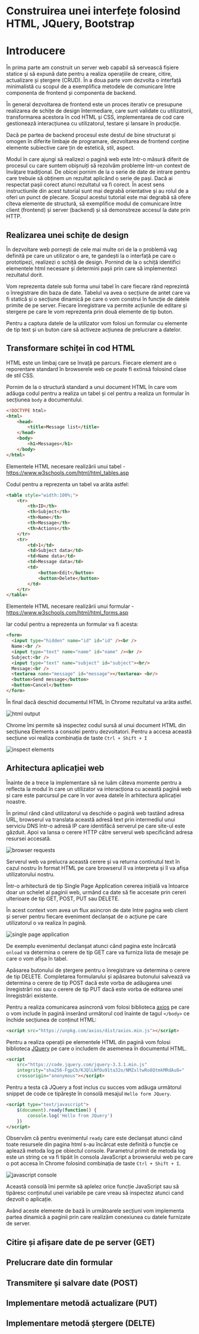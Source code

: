 # Construirea unei interfețe folosind HTML, JQuery, Bootstrap

# Introducere

În prima parte am construit un server web capabil să servească fișiere statice și să expună date pentru a realiza operațiile de creare, citire, actualizare și ștergere (CRUD). În a doua parte vom dezvolta o interfață minimalistă cu scopul de a exemplifica metodele de comunicare între componenta de frontend și componenta de backend. 

În general dezvoltarea de frontend este un proces iterativ ce presupune realizarea de schițe de design întermediare, care sunt validate cu utilizatorii, transformarea acestora în cod HTML și CSS, implementarea de cod care gestionează interacțiunea cu utilizatorul, testare și lansare în producție. 

Dacă pe partea de backend procesul este destul de bine structurat și omogen în diferite limbaje de programare, dezvoltarea de frontend conține elemente subiective care țin de estetică, stil, aspect. 

Modul în care ajungi să realizezi o pagină web este într-o măsură diferit de procesul cu care suntem obișnuiți să rezolvăm probleme într-un context de învățare tradițional. De obicei pornim de la o serie de date de intrare pentru care trebuie să obținem un rezultat aplicând o serie de pași. Dacă ai respectat pașii corect atunci rezultatul va fi corect. În acest sens instructiunile din acest tutorial sunt mai degrabă orientative și au rolul de a oferi un punct de plecare. Scopul acestui tutorial este mai degrabă să ofere cîteva elemente de structură, să exemplifice modul de comunicare între client (frontend) și server (backend) și să demonstreze accesul la date prin HTTP.

## Realizarea unei schițe de design

În dezvoltare web pornești de cele mai multe ori de la o problemă vag definită pe care un utilizator o are, te gandești la o interfață pe care o prototipezi, realizezi o schiță de design. Pornind de la o schiță identifici elementele html necesare și determini pașii prin care să implementezi rezultatul dorit.

Vom reprezenta datele sub forma unui tabel în care fiecare rând reprezintă o înregistrare din baza de date. Tabelul va avea o secțiune de antet care va fi statică și o secțiune dinamică pe care o vom construi în funcție de datele primite de pe server. Fiecare înregistrare va permite acțiunile de editare și stergere pe care le vom reprezenta prin două elemente de tip buton.

Pentru a captura datele de la utilizator vom folosi un formular cu elemente de tip text și un buton care să activeze acțiunea de prelucrare a datelor.

## Transformare schiței în cod HTML

HTML este un limbaj care se învațâ pe parcurs. Fiecare element are o reporentare standard în browserele web ce poate fi extinsă folosind clase de stil CSS. 

Pornim de la o structură standard a unui document HTML în care vom adăuga codul pentru a realiza un tabel și cel pentru a realiza un formular în secțiunea ```body``` a documentului.

```html
<!DOCTYPE html>
<html>
    <head>
        <title>Message list</title>
    </head>
    <body>
        <h1>Messages</h1>
    </body>
</html>
```

Elementele HTML necesare realizării unui tabel - https://www.w3schools.com/html/html_tables.asp

Codul pentru a reprezenta un tabel va arăta astfel:
```html
<table style="width:100%;">
    <tr>
        <th>ID</th>
        <th>Subject</th>
        <th>Name</th> 
        <th>Message</th>
        <th>Actions</th>
    </tr>
    <tr>
        <td>1</td>
        <td>Subject data</td>
        <td>Name data</td>
        <td>Message data</td>
        <td>
            <button>Edit</button>
            <button>Delete</button>
        </td>
    </tr>
</table>
```

Elementele HTML necesare realizării unui formular - https://www.w3schools.com/html/html_forms.asp 

Iar codul pentru a reprezenta un formular va fi acesta:

```html
<form>
  <input type="hidden" name="id" id="id" /><br />
  Name:<br />
  <input type="text" name="name" id="name" /><br />
  Subject:<br />
  <input type="text" name="subject" id="subject"><br/>
  Message:<br />
  <textarea name="message" id="message"></textarea> <br/>
  <button>Send message</button>
  <button>Cancel</button>
</form>
```

În final dacă deschid documentul HTML în Chrome rezultatul va arăta astfel.

![html output](./docs/01101-html.png)


Chrome îmi permite să inspectez codul sursă al unui document HTML din secțiunea Elements a consolei pentru dezvoltatori. Pentru a accesa această secțiune voi realiza combinația de taste ```Ctrl + Shift + I```

![inspect elements](./docs/01102-inspect-elements.png)

## Arhitectura aplicației web

Înainte de a trece la implementare să ne luăm câteva momente pentru a reflecta la modul în care un utilizator va interacționa cu această pagină web și care este parcursul pe care în vor avea datele în arhitectura aplicației noastre.

În primul rând când utilizatorul va deschide o pagină web tastând adresa URL, browserul va translata această adresă text prin intermediul unui serviciu DNS într-o adresă IP care identifăcă serverul pe care site-ul este găzduit. Apoi va lansa o cerere HTTP către serverul web specificând adresa resursei accesată. 

![browser requests](./docs/01103-browser-server-request.png)

Serverul web va prelucra această cerere și va returna continutul text în cazul nostru în format HTML pe care browserul îl va interpreta și îl va afișa utilizatorului nostru.

Într-o arhitectură de tip Single Page Application cererea inițială va întoarce doar un schelet al paginii web, urmând ca  date să fie accesate prin cereri ulterioare de tip GET, POST, PUT sau DELETE.

În acest context vom avea un flux asincron de date între pagina web client și server pentru fiecare eveniment declanșat de o acțiune pe care utilizatorul o va realiza în pagină.

![single page application](./docs/01104-spa-architecture.png)

De exemplu evenimentul declanșat atunci când pagina este încărcată ```onload``` va determina o cerere de tip GET care va furniza lista de mesaje pe care o vom afișa în tabel. 

Apăsarea butonului de ștergere pentru o înregistrare va determina o cerere de tip DELETE. Completarea formularului și apăsarea butonului salvează va determina o cerere de tip POST dacă este vorba de adăugarea unei înregistrări noi sau o cerere de tip PUT dacă este vorba de editarea unei înregistrări existente.

Pentru a realiza comunicarea asincronă vom folosi biblioteca [axios](https://github.com/axios/axios) pe care o vom include în pagină inserând următorul cod înainte de tagul ```</body>``` ce închide secțiunea de conținut HTML:

```html
<script src="https://unpkg.com/axios/dist/axios.min.js"></script>
```

Pentru a realiza operații pe elementele HTML din pagină vom folosi biblioteca [JQuery](https://jquery.com/) pe care o includem de asemenea în documentul HTML.

```html
<script 
    src="https://code.jquery.com/jquery-3.3.1.min.js"
    integrity="sha256-FgpCb/KJQlLNfOu91ta32o/NMZxltwRo8QtmkMRdAu8="
    crossorigin="anonymous"></script>
```

Pentru a testa că JQuery a fost inclus cu succes vom adăuga următorul snippet de code ce tipărește în consolă mesajul ```Hello form JQuery```.

```html
<script type="text/javascript">
    $(document).ready(function() {
        console.log('Hello from JQuery')
    })
</script>
```

Observăm că pentru evenimentul ```ready``` care este declanșat atunci când toate resursele din pagina html s-au încărcat este definită o funcție ce aplează metoda log pe obiectul console. Parametrul primit de metoda log este un string ce va fi tipăit în consola JavaScript a browserului web pe care o pot accesa în Chrome folosind combinația de taste ```Ctrl + Shift + I```.

![javascript console](./docs/01105-chrome-console.png)

Această consolă îmi permite să aplelez orice funcție JavaScript sau să tipăresc conținutul unei variabile pe care vreau să inspectez atunci cand dezvolt o aplicație. 

Având aceste elemente de bază în următoarele secțiuni vom implementa partea dinamică a paginii prin care realizăm conexiunea cu datele furnizate de server.

## Citire și afișare date de pe server (GET)

## Prelucrare date din formular

## Transmitere și salvare date (POST)

## Implementare metodă actualizare (PUT)

## Implementare metodă ștergere (DELTE)

